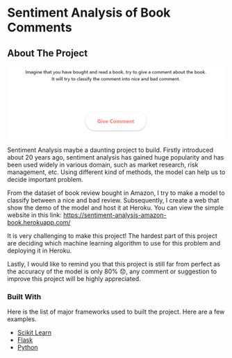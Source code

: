 # Sentiment Analysis of Book Comments
<!-- ABOUT THE PROJECT -->
## About The Project

![project screenshot](https://github.com/JuanSamuel1/Sentiment-Analysis/blob/main/sentiment-analysis.PNG)

Sentiment Analysis maybe a daunting project to build. Firstly introduced about 20 years ago, sentiment analysis has gained huge popularity and has been used widely in various domain, such as market research, risk management, etc. Using different kind of methods, the model can help us to decide important problem.

From the dataset of book review bought in Amazon, I try to make a model to classify between a nice and bad review. Subsequently, I create a web that show the demo of the model and host it at Heroku. You can view the simple website in this link: https://sentiment-analysis-amazon-book.herokuapp.com/

It is very challenging to make this project! The hardest part of this project are deciding which machine learning algorithm to use for this problem and deploying it in Heroku.

Lastly, I would like to remind you that this project is still far from perfect as the accuracy of the model is only 80% 😞, any comment or suggestion to improve this project will be highly appreciated.

### Built With

Here is the list of major frameworks used to built the project. Here are a few examples.
* [Scikit Learn](https://scikit-learn.org/stable/)
* [Flask](https://flask.palletsprojects.com/en/1.1.x/)
* [Python](https://www.python.org/)
